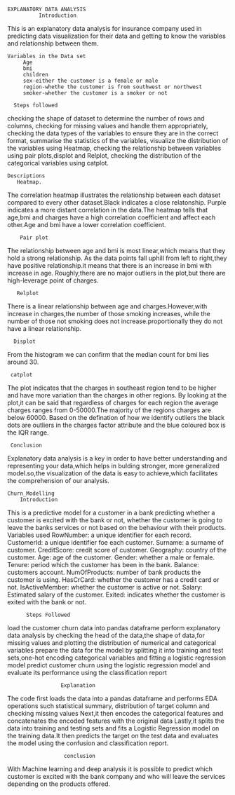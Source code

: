    EXPLANATORY DATA ANALYSIS 
              Introduction
This is an explanatory data analysis for insurance company used in predicting data visualization
for their data and getting to know the variables and relationship between them.
	   
    Variables in the Data set
		 Age
		 bmi
		 children
		 sex-either the customer is a female or male
		 region-whethe the customer is from southwest or northwest
		 smoker-whether the customer is a smoker or not
		 
	  Steps followed
 checking the shape of dataset to determine the number of rows and columns,
 checking for missing values and handle them appropriately,
 checking the data types of the variables to ensure they are in the correct format,
 summarise the statistics of the variables,
 visualize the distribution of the variables using Heatmap,
 checking the relationship between variables using pair plots,displot and Relplot,
 checking the distribution of the categorical variables using  catplot.
			    
				
    Descriptions
       Heatmap.
 The correlation heatmap illustrates the relationship between each dataset compared to every other dataset.Black indicates a close  relatonship.
 Purple indicates a more distant correlation in the data.The heatmap tells that age,bmi and charges have a high correlation coefficient and
 affect each other.Age and bmi have a lower correlation coefficient.
					  			   
        Pair plot
 The relationship between age and bmi is most linear,which means that they hold a strong relationship.
 As the data points fall uphill from left to right,they have positive relationship.it means that there is an increase in 
 bmi with increase in age.
 Roughly,there are no major outliers in the plot,but there are high-leverage point of charges.
				     
       Relplot
There is a linear relationship between age  and charges.However,with increase in charges,the number of those smoking increases,
while the number of those not smoking does not increase.proportionally they do not have a linear relationship.
				
      Displot
From the histogram we can confirm that the median count for bmi lies around 30.
				
     catplot
The plot indicates that the charges in southeast region tend to be higher and have more variation than the charges in other regions.
By looking at the plot,it can be said that regardless of charges for each region the average charges ranges from 0-50000.The majority
of the regions charges are below 60000.
Based on the defination of how we identify outliers the black dots are outliers in the charges factor attribute and the blue
coloured box is the IQR range.
	
     Conclusion
Explanatory data analysis is a key in order to have better understanding and representing your data,which helps in bulding stronger,
more generalized model.so,the visualization of the data is easy to achieve,which facilitates the comprehension of our analysis.



				
			
	
	
	
	Churn_Modelling
        Introduction
This is a predictive model for a customer in a bank predicting whether a customer is excited with the bank or not, whether the customer is going to leave the banks services or not based on the behaviour with their products.
     Variables used
RowNumber: a unique identifier for each record.
CustomerId: a unique identifier foe each customer.
Surname: a surname of customer.
CreditScore: credit score of customer.
Geography: country of the customer.
Age: age of the customer.
Gender: whether a male or female.
Tenure: period which the customer has been in the bank.
Balance: customers account.
NumOfProducts: number of bank products the customer is using.
HasCrCard: whether the customer has a credit card or not.
IsActiveMember: whether the customer is active or not.
Salary:  Estimated salary of the customer.
Exited: indicates whether the customer is exited with the bank or not.

          Steps Followed
load the customer churn data into pandas dataframe 
perform explanatory data analysis by checking the head of the data,the shape of data,for missing values and  plotting the distribution of numerical and categorical variables
prepare the data for the model by splitting it into training and test sets,one-hot encoding categorical variables and fitting a logistic regression model
predict customer churn using the logistic regression model and evaluate its performance using the classification report

                     Explanation
The code first loads the data into a pandas dataframe and performs EDA operations such statistical summary, distribution of target column and checking missing values 
Next,it then encodes the categorical features and concatenates the encoded features with the original data
Lastly,it splits the data into training and testing sets and fits a Logistic Regression model on the training data.It then predicts the target on the test data and evaluates the model using the confusion and classification report.


                      conclusion
With Machine learning and deep analysis it is possible to predict which customer is excited with the bank company and who will leave the services depending on the products offered.		      




	           
